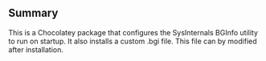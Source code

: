 ﻿## Summary
This is a Chocolatey package that configures the SysInternals BGInfo utility to run on startup. It also installs a custom .bgi file. This file can by modified after installation.